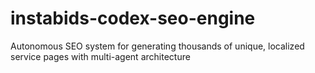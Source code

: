 # instabids-codex-seo-engine
Autonomous SEO system for generating thousands of unique, localized service pages with multi-agent architecture
